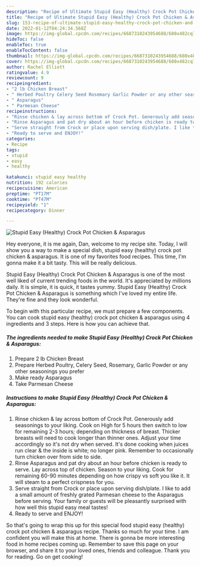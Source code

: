 ```yaml
---
description: "Recipe of Ultimate Stupid Easy (Healthy) Crock Pot Chicken & Asparagus"
title: "Recipe of Ultimate Stupid Easy (Healthy) Crock Pot Chicken & Asparagus"
slug: 153-recipe-of-ultimate-stupid-easy-healthy-crock-pot-chicken-and-amp-asparagus
date: 2022-01-12T04:24:34.568Z
image: https://img-global.cpcdn.com/recipes/6687310243954688/680x482cq70/stupid-easy-healthy-crock-pot-chicken-asparagus-recipe-main-photo.jpg
hideToc: false
enableToc: true
enableTocContent: false
thumbnail: https://img-global.cpcdn.com/recipes/6687310243954688/680x482cq70/stupid-easy-healthy-crock-pot-chicken-asparagus-recipe-main-photo.jpg
cover: https://img-global.cpcdn.com/recipes/6687310243954688/680x482cq70/stupid-easy-healthy-crock-pot-chicken-asparagus-recipe-main-photo.jpg
author: Rachel Elliott
ratingvalue: 4.9
reviewcount: 9
recipeingredient:
- "2 lb Chicken Breast"
- " Herbed Poultry Celery Seed Rosemary Garlic Powder or any other seasonings you prefer"
- " Asparagus"
- " Parmesan Cheese"
recipeinstructions:
- "Rinse chicken & lay across bottom of Crock Pot. Generously add seasonings to your liking. Cook on High for 5 hours then switch to low for remaining 2-3 hours; depending on thickness of breast. Thicker breasts will need to cook longer than thinner ones. Adjust your time accordingly so it&#39;s not dry when served. It&#39;s done cooking when juices run clear & the inside is white; no longer pink. Remember to occasionally turn chicken over from side to side."
- "Rinse Asparagus and pat dry about an hour before chicken is ready to serve. Lay across top of chicken. Season to your liking. Cook for remaining 60-90 minutes depending on how crispy vs soft you like it. It will steam to a perfect crispness for you."
- "Serve straight from Crock or place upon serving dish/plate. I like to add a small amount of freshly grated Parmesan cheese to the Asparagus before serving. Your family or guests will be pleasantly surprised with how well this stupid easy meal tastes!"
- "Ready to serve and ENJOY!"
categories:
- Recipe
tags:
- stupid
- easy
- healthy

katakunci: stupid easy healthy 
nutrition: 192 calories
recipecuisine: American
preptime: "PT17M"
cooktime: "PT47M"
recipeyield: "1"
recipecategory: Dinner

---
```



![Stupid Easy (Healthy) Crock Pot Chicken & Asparagus](https://img-global.cpcdn.com/recipes/6687310243954688/680x482cq70/stupid-easy-healthy-crock-pot-chicken-asparagus-recipe-main-photo.jpg)

Hey everyone, it is me again, Dan, welcome to my recipe site. Today, I will show you a way to make a special dish, stupid easy (healthy) crock pot chicken & asparagus. It is one of my favorites food recipes. This time, I'm gonna make it a bit tasty. This will be really delicious.



Stupid Easy (Healthy) Crock Pot Chicken & Asparagus is one of the most well liked of current trending foods in the world. It's appreciated by millions daily. It is simple, it is quick, it tastes yummy. Stupid Easy (Healthy) Crock Pot Chicken & Asparagus is something which I've loved my entire life. They're fine and they look wonderful.


To begin with this particular recipe, we must prepare a few components. You can cook stupid easy (healthy) crock pot chicken & asparagus using 4 ingredients and 3 steps. Here is how you can achieve that.

<!--inarticleads1-->

##### The ingredients needed to make Stupid Easy (Healthy) Crock Pot Chicken & Asparagus:

1. Prepare 2 lb Chicken Breast
1. Prepare  Herbed Poultry, Celery Seed, Rosemary, Garlic Powder or any other seasonings you prefer
1. Make ready  Asparagus
1. Take  Parmesan Cheese




<!--inarticleads2-->

##### Instructions to make Stupid Easy (Healthy) Crock Pot Chicken & Asparagus:

1. Rinse chicken & lay across bottom of Crock Pot. Generously add seasonings to your liking. Cook on High for 5 hours then switch to low for remaining 2-3 hours; depending on thickness of breast. Thicker breasts will need to cook longer than thinner ones. Adjust your time accordingly so it&#39;s not dry when served. It&#39;s done cooking when juices run clear & the inside is white; no longer pink. Remember to occasionally turn chicken over from side to side.
1. Rinse Asparagus and pat dry about an hour before chicken is ready to serve. Lay across top of chicken. Season to your liking. Cook for remaining 60-90 minutes depending on how crispy vs soft you like it. It will steam to a perfect crispness for you.
1. Serve straight from Crock or place upon serving dish/plate. I like to add a small amount of freshly grated Parmesan cheese to the Asparagus before serving. Your family or guests will be pleasantly surprised with how well this stupid easy meal tastes!
1. Ready to serve and ENJOY!



So that's going to wrap this up for this special food stupid easy (healthy) crock pot chicken & asparagus recipe. Thanks so much for your time. I am confident you will make this at home. There is gonna be more interesting food in home recipes coming up. Remember to save this page on your browser, and share it to your loved ones, friends and colleague. Thank you for reading. Go on get cooking!
